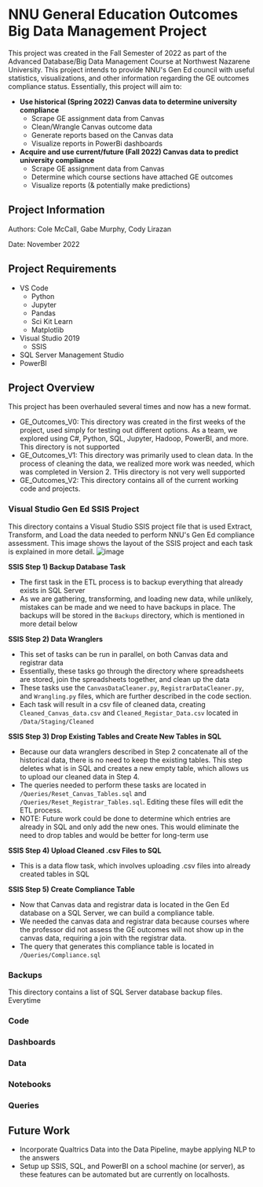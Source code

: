 # NNU General Education Outcomes Big Data Management Project

This project was created in the Fall Semester of 2022 as part of the Advanced Database/Big Data Management Course at Northwest Nazarene University. 
This project intends to provide NNU's Gen Ed council with useful statistics, visualizations, and other information regarding the GE outcomes compliance status. 
Essentially, this project will aim to:
- **Use historical (Spring 2022) Canvas data to determine university compliance**
  - Scrape GE assignment data from Canvas
  - Clean/Wrangle Canvas outcome data
  - Generate reports based on the Canvas data
  - Visualize reports in PowerBi dashboards
- **Acquire and use current/future (Fall 2022) Canvas data to predict university compliance**
  - Scrape GE assignment data from Canvas
  - Determine which course sections have attached GE outcomes
  - Visualize reports (& potentially make predictions)

## Project Information

Authors: Cole McCall, Gabe Murphy, Cody Lirazan

Date: November 2022


## Project Requirements
- VS Code
  - Python
  - Jupyter
  - Pandas
  - Sci Kit Learn
  - Matplotlib
- Visual Studio 2019
  - SSIS
- SQL Server Management Studio
- PowerBI



## Project Overview
This project has been overhauled several times and now has a new format.
- GE_Outcomes_V0: This directory was created in the first weeks of the project, used simply for testing out different options. As a team, we explored using C#, Python, SQL, Jupyter, Hadoop, PowerBI, and more. This directory is not supported
- GE_Outcomes_V1: This directory was primarily used to clean data. In the process of cleaning the data, we realized more work was needed, which was completed in Version 2. THis directory is not very well supported
- GE_Outcomes_V2: This directory contains all of the current working code and projects. 

### Visual Studio Gen Ed SSIS Project
This directory contains a Visual Studio SSIS project file that is used Extract, Transform, and Load the data needed to perform NNU's Gen Ed compliance assessment. This image shows the layout of the SSIS project and each task is explained in more detail.
![image](https://user-images.githubusercontent.com/94725863/206819653-f61be6e5-56ce-46fe-a24f-8d3d6e36220c.png)


**SSIS Step 1) Backup Database Task**
- The first task in the ETL process is to backup everything that already exists in SQL Server
- As we are gathering, transforming, and loading new data, while unlikely, mistakes can be made and we need to have backups in place. The backups will be stored in the `Backups` directory, which is mentioned in more detail below


**SSIS Step 2) Data Wranglers**
- This set of tasks can be run in parallel, on both Canvas data and registrar data
- Essentially, these tasks go through the directory where spreadsheets are stored, join the spreadsheets together, and clean up the data
- These tasks use the `CanvasDataCleaner.py`, `RegistrarDataCleaner.py`, and `Wrangling.py` files, which are further described in the code section.
- Each task will result in a csv file of cleaned data, creating `Cleaned_Canvas_data.csv` and `Cleaned_Registar_Data.csv` located in `/Data/Staging/Cleaned`


**SSIS Step 3) Drop Existing Tables and Create New Tables in SQL**
- Because our data wranglers described in Step 2 concatenate all of the historical data, there is no need to keep the existing tables. This step deletes what is in SQL and creates a new empty table, which allows us to upload our cleaned data in Step 4.
- The queries needed to perform these tasks are located in `/Queries/Reset_Canvas_Tables.sql` and `/Queries/Reset_Registrar_Tables.sql`. Editing these files will edit the ETL process.
- NOTE: Future work could be done to determine which entries are already in SQL and only add the new ones. This would eliminate the need to drop tables and would be better for long-term use


**SSIS Step 4) Upload Cleaned .csv Files to SQL**
- This is a data flow task, which involves uploading .csv files into already created tables in SQL


**SSIS Step 5) Create Compliance Table**
- Now that Canvas data and registrar data is located in the Gen Ed database on a SQL Server, we can build a compliance table.
- We needed the canvas data and registrar data because courses where the professor did not assess the GE outcomes will not show up in the canvas data, requiring a join with the registrar data.
- The query that generates this compliance table is located in `/Queries/Compliance.sql`


### Backups
This directory contains a list of SQL Server database backup files. Everytime


### Code


### Dashboards


### Data


### Notebooks


### Queries


## Future Work
- Incorporate Qualtrics Data into the Data Pipeline, maybe applying NLP to the answers
- Setup up SSIS, SQL, and PowerBI on a school machine (or server), as these features can be automated but are currently on localhosts.









